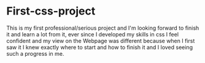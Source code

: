 # First-css-project
This is my first professional/serious project and I'm looking forward to finish it and learn a lot from it, ever since I developed my skills in css
I feel confident and my view on the Webpage was different because when I first saw it I knew exactly where to start and how to finish it and I loved seeing
such a progress in me. 
